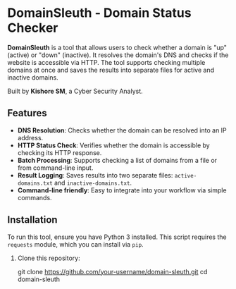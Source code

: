# DomainSleuth - Domain Status Checker

**DomainSleuth** is a tool that allows users to check whether a domain is "up" (active) or "down" (inactive). It resolves the domain's DNS and checks if the website is accessible via HTTP. The tool supports checking multiple domains at once and saves the results into separate files for active and inactive domains.

Built by **Kishore SM**, a Cyber Security Analyst.

## Features

- **DNS Resolution**: Checks whether the domain can be resolved into an IP address.
- **HTTP Status Check**: Verifies whether the domain is accessible by checking its HTTP response.
- **Batch Processing**: Supports checking a list of domains from a file or from command-line input.
- **Result Logging**: Saves results into two separate files: `active-domains.txt` and `inactive-domains.txt`.
- **Command-line friendly**: Easy to integrate into your workflow via simple commands.

## Installation

To run this tool, ensure you have Python 3 installed. This script requires the `requests` module, which you can install via `pip`.

1. Clone this repository:

   
   git clone https://github.com/your-username/domain-sleuth.git
   cd domain-sleuth
